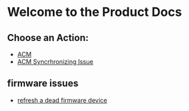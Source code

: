 # Welcome to the Product Docs

## Choose an Action:

- [ACM](./acm.md)
- [ACM Syncrhronizing Issue](./sync_issue.md)



## firmware issues
- [refresh a dead firmware device](./dead-acm.md)

